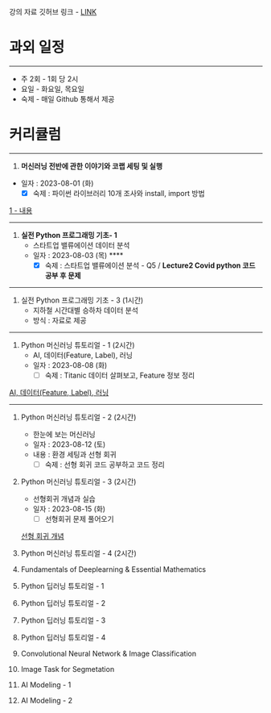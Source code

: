 강의 자료 깃허브 링크 - [LINK](https://github.com/DoSungjin/2023-for-DS)

# 과외 일정

---

- 주 2회 - 1회 당 2시
- 요일 - 화요일, 목요일
- 숙제 - 매일 Github 통해서 제공


# 커리큘럼

---

1. **머신러닝 전반에 관한 이야기와 코랩 세팅 및 실행**
- 일자 : 2023-08-01 (화) 
    - [x]  숙제 : 파이썬 라이브러리 10개 조사와 install, import 방법

[1 - 내용](https://www.notion.so/1-916b6655dfa34c91aa643dbf5767b706?pvs=21)

---

1. **실전 Python 프로그래밍 기초- 1**
    - 스타트업 밸류에이션 데이터 분석
    - 일자 : 2023-08-03 (목) ****
        - [x]  숙제 : 스타트업 밸류에이션 분석 - Q5 / **Lecture2 Covid python 코드 공부 후 문제**

---

1. 실전 Python 프로그래밍 기초 - 3 (1시간)
    - 지하철 시간대별 승하차 데이터 분석
    - 방식 : 자료로 제공

---

1. Python 머신러닝 튜토리얼 - 1 (2시간)
    - AI, 데이터(Feature, Label), 러닝 
    - 일자 : 2023-08-08 (화)
        - [ ]  숙제 : Titanic 데이터 살펴보고, Feature 정보 정리

[AI, 데이터(Feature, Label), 러닝](https://www.notion.so/AI-Feature-Label-aa8e514d57044660b25402d7f1bd462e?pvs=21)

---

1. Python 머신러닝 튜토리얼 - 2 (2시간)
    - 한눈에 보는 머신러닝
    - 일자 : 2023-08-12 (토)
    - 내용 : 환경 세팅과 선형 회귀
        - [ ]  숙제 : 선형 회귀 코드 공부하고 코드 정리
2. Python 머신러닝 튜토리얼 - 3 (2시간)
    - 선형회귀 개념과 실습
    - 일자 : 2023-08-15 (화)
        - [ ]  선형회귀 문제 풀어오기
    
    [선형 회귀 개념](https://www.notion.so/f918478529db4ce68576a25b7782aee7?pvs=21)
    
3. Python 머신러닝 튜토리얼 - 4 (2시간)
4. Fundamentals of Deeplearning & Essential Mathematics
5. Python 딥러닝 튜토리얼 - 1
6. Python 딥러닝 튜토리얼 - 2
7. Python 딥러닝 튜토리얼 - 3
8. Python 딥러닝 튜토리얼 - 4
9. Convolutional Neural Network & Image Classification
10. Image Task for Segmetation
11. AI Modeling - 1
12. AI Modeling - 2
